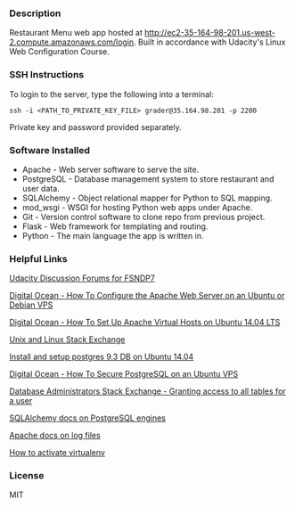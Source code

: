 ### Description
Restaurant Menu web app hosted at http://ec2-35-164-98-201.us-west-2.compute.amazonaws.com/login.
Built in accordance with Udacity's Linux Web Configuration Course. 

### SSH Instructions
To login to the server, type the following into a terminal:
```
ssh -i <PATH_TO_PRIVATE_KEY_FILE> grader@35.164.98.201 -p 2200
```
Private key and password provided separately.

### Software Installed
 - Apache - Web server software to serve the site.
 - PostgreSQL  - Database management system to store restaurant and user data. 
 - SQLAlchemy - Object relational mapper for Python to SQL mapping.
 - mod_wsgi - WSGI for hosting Python web apps under Apache.
 - Git - Version control software to clone repo from previous project.
 - Flask - Web framework for templating and routing.
 - Python - The main language the app is written in. 

### Helpful Links
[Udacity Discussion Forums for FSNDP7](https://discussions.udacity.com/c/nd004-p7-linux-based-server-configuration)

[Digital Ocean - How To Configure the Apache Web Server on an Ubuntu or Debian VPS](https://www.digitalocean.com/community/tutorials/how-to-configure-the-apache-web-server-on-an-ubuntu-or-debian-vps#exploring-the-default-virtual-host-file)

[Digital Ocean - How To Set Up Apache Virtual Hosts on Ubuntu 14.04 LTS](https://www.digitalocean.com/community/tutorials/how-to-set-up-apache-virtual-hosts-on-ubuntu-14-04-lts)

[Unix and Linux Stack Exchange](http://unix.stackexchange.com)

[Install and setup postgres 9.3 DB on Ubuntu 14.04 ](https://www.youtube.com/watch?v=67XGzdzv9k0)

[Digital Ocean - How To Secure PostgreSQL on an Ubuntu VPS](https://www.digitalocean.com/community/tutorials/how-to-secure-postgresql-on-an-ubuntu-vps#do-not-allow-remote-connections)

[Database Administrators Stack Exchange - Granting access to all tables for a user](http://dba.stackexchange.com/questions/33943/granting-access-to-all-tables-for-a-user)

[SQLAlchemy docs on PostgreSQL engines](http://docs.sqlalchemy.org/en/rel_1_0/core/engines.html#postgresql)

[Apache docs on log files](https://httpd.apache.org/docs/1.3/logs.html)

[How to activate virtualenv](http://stackoverflow.com/questions/14604699/how-to-activate-virtualenv)

### License
MIT 

